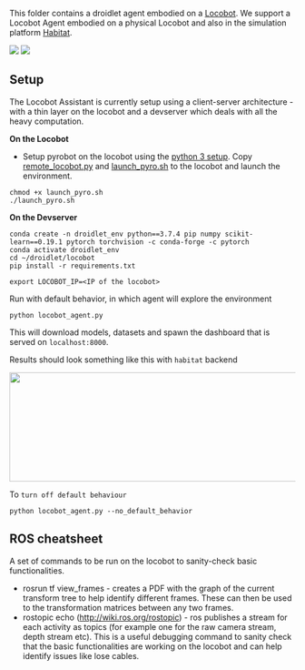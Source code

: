 

This folder contains a droidlet agent embodied on a [Locobot](http://www.locobot.org/). We support a Locobot Agent embodied on a physical Locobot and also in the simulation platform [Habitat](https://aihabitat.org/).

<p float="left">
   <img src="https://locobot-bucket.s3-us-west-2.amazonaws.com/documentation/loco_physical.gif" />
   <img src="https://locobot-bucket.s3-us-west-2.amazonaws.com/documentation/habitat_mover.gif" />
</p>

## Setup
The Locobot Assistant is currently setup using a client-server architecture - with a thin layer on the locobot and a devserver which deals with all the heavy computation. 

**On the Locobot** 

* Setup pyrobot on the locobot using the [python 3 setup](https://github.com/facebookresearch/pyrobot/blob/master/README.md). Copy [remote_locobot.py](./remote_locobot.py) and [launch_pyro.sh](./launch_pyro.sh) to the locobot and launch the environment.

```
chmod +x launch_pyro.sh
./launch_pyro.sh  
```

**On the Devserver** 
    
```
conda create -n droidlet_env python==3.7.4 pip numpy scikit-learn==0.19.1 pytorch torchvision -c conda-forge -c pytorch
conda activate droidlet_env
cd ~/droidlet/locobot
pip install -r requirements.txt

export LOCOBOT_IP=<IP of the locobot>
```

Run with default behavior, in which agent will explore the environment
```
python locobot_agent.py
```
This will download models, datasets and spawn the dashboard that is served on `localhost:8000`.

Results should look something like this with `habitat` backend
<p align="center">
    <img src="https://media.giphy.com/media/XwmXCvoGHBXBqYUdMe/giphy.gif", width="960" height="192">
</p>

To `turn off default behaviour`
```
python locobot_agent.py --no_default_behavior
```

## ROS cheatsheet 

A set of commands to be run on the locobot to sanity-check basic functionalities. 

* rosrun tf view_frames - creates a PDF with the graph of the current transform tree to help identify different frames. These can then be used to the transformation matrices between any two frames.
* rostopic echo <topic name> (http://wiki.ros.org/rostopic) - ros publishes a stream for each activity as topics (for example one for the raw camera stream, depth stream etc). This is a useful debugging command to sanity check that the basic functionalities are working on the locobot and can help identify issues like lose cables. 

